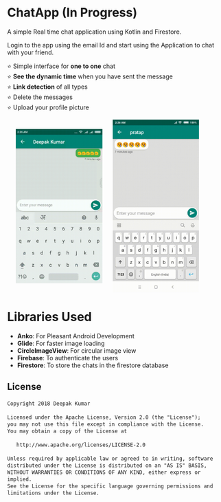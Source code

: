 # ChatApp (In Progress)
A simple Real time chat application using Kotlin and Firestore.

Login to the app using the email Id and start using the Application to chat with your friend.

:star: Simple interface for **one to one** chat <br>
:star: **See the dynamic time** when you have sent the message <br>
:star: **Link detection** of all types <br>
:star: Delete the messages <br>
:star: Upload your profile picture

<img src="screenshots/ChatApp-demo-sender.gif" alt="Demo Sender" align="center" width="40%" hspace="20" title="Sender" /> <img src="screenshots/ChatApp-demo-receiver.gif" alt="Demo Receiver" align="center" width="40%" title="Receiver" />


# Libraries Used
- **Anko**: For Pleasant Android Development
- **Glide**: For faster image loading
- **CircleImageView**: For circular image view
- **Firebase**: To authenticate the users
- **Firestore**: To store the chats in the firestore database

License
-------
    Copyright 2018 Deepak Kumar
    
    Licensed under the Apache License, Version 2.0 (the "License");
    you may not use this file except in compliance with the License.
    You may obtain a copy of the License at
    
       http://www.apache.org/licenses/LICENSE-2.0
    
    Unless required by applicable law or agreed to in writing, software
    distributed under the License is distributed on an "AS IS" BASIS,
    WITHOUT WARRANTIES OR CONDITIONS OF ANY KIND, either express or implied.
    See the License for the specific language governing permissions and
    limitations under the License.

